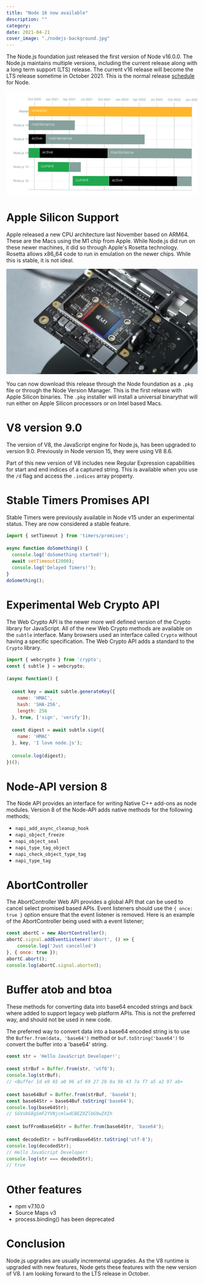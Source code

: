 ```yaml
---
title: "Node 16 now available"
description: ""
category: 
date: 2021-04-21
cover_image: "./nodejs-background.jpg"
---
```


The Node.js foundation just released the first version of Node v16.0.0. The Node.js maintains multiple versions, including the current release along with a long term support (LTS) release. The current v16 release will become the LTS release sometime in October 2021. This is the normal release [schedule](https://github.com/nodejs/Release#release-schedule) for Node.

![Node.js release schedule](./node-release-schedule.png)

# Apple Silicon Support
Apple released a new CPU architecture last November based on ARM64. These are the Macs using the M1 chip from Apple. While Node.js did run on these newer machines, it did so through Apple's Rosetta technology. Rosetta allows x86_64 code to run in emulation on the newer chips. While this is stable, it is not ideal.

![Apple M1 chip](./m1chip.png)

You can now download this release through the Node foundation as a `.pkg` file or through the Node Version Manager. This is the first release with Apple Silicon binaries. The `.pkg` installer will install a universal binarythat will run either on Apple Silicon processors or on Intel based Macs.

# V8 version 9.0

The version of V8, the JavaScript engine for Node.js, has been upgraded to version 9.0. Previously in Node version 15, they were using V8 8.6.

Part of this new version of V8 includes new Regular Expression capabilities for start and end indices of a captured string. This is available when you use the `/d` flag and access the `.indices` array property.

# Stable Timers Promises API

Stable Timers were previously available in Node v15 under an experimental status. They are now considered a stable feature.

```javascript
import { setTimeout } from 'timers/promises';

async function doSomething() {
  console.log('doSomething started!');
  await setTimeout(2000);
  console.log('Delayed Timers!');
}
doSomething();
```

# Experimental Web Crypto API

The Web Crypto API is the newer more well defined version of the Crypto library for JavaScript. All of the new Web Crypto methods are available on the `subtle` interface. 
Many browsers used an interface called `Crypto` without having a specific specification. The Web Crypto API adds a standard to the `Crypto` library.

```JavaScript
import { webcrypto } from 'crypto';
const { subtle } = webcrypto;

(async function() {

  const key = await subtle.generateKey({
    name: 'HMAC',
    hash: 'SHA-256',
    length: 256
  }, true, ['sign', 'verify']);

  const digest = await subtle.sign({
    name: 'HMAC'
  }, key, 'I love node.js');

  console.log(digest);
})();
```

# Node-API version 8
The Node API provides an interface for writing Native C++ add-ons as node modules. Version 8 of the Node-API adds native methods for the following methods;

* `napi_add_async_cleanup_hook`
* `napi_object_freeze`
* `napi_object_seal`
* `napi_type_tag_object`
* `napi_check_object_type_tag`
* `napi_type_tag`

# AbortController

The AbortController Web API provides a global API that can be used to cancel select promised based APIs. Event listeners should use the `{ once: true }` option  ensure that the event listener is removed. Here is an example of the AbortController being used with a event listener;

```JavaScript
const abortC = new AbortController();
abortC.signal.addEventListener('abort', () => {
    console.log('Just cancelled')
}, { once: true });
abortC.abort();
console.log(abortC.signal.aborted);
```

# Buffer atob and btoa

These methods for converting data into base64 encoded strings and back where added to support legacy web platform APIs. This is not the preferred way, and should not be used in new code.

The preferred way to convert data into a base64 encoded string is to use the `Buffer.from(data, 'base64')` method or `buf.toString('base64')` to convert the buffer into a 'base64' string.

```JavaScript
const str = 'Hello JavaScript Developer!';

const strBuf = Buffer.from(str, 'utf8');
console.log(strBuf);
// <Buffer 1d e9 65 a0 96 af 69 27 2b 8a 9b 43 7a f7 a5 a2 97 ab>

const base64Buf = Buffer.from(strBuf, 'base64');
const base64Str = base64Buf.toString('base64');
console.log(base64Str);
// SGVsbG8gSmF2YVNjcmlwdCBEZXZlbG9wZXIh

const bufFromBase64Str = Buffer.from(base64Str, 'base64');

const decodedStr = bufFromBase64Str.toString('utf-8');
console.log(decodedStr);
// Hello JavaScript Developer!
console.log(str === decodedStr);
// true
```

# Other features

* npm v7.10.0
* Source Maps v3
* process.binding() has been deprecated

# Conclusion

Node.js upgrades are usually incremental upgrades. As the V8 runtime is upgraded with new features, Node gets these features with the new version of V8. I am looking forward to the LTS release in October.

